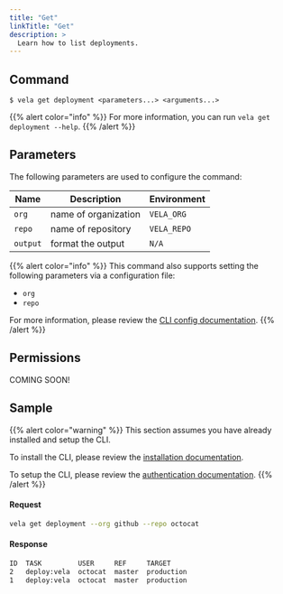 ```yaml
---
title: "Get"
linkTitle: "Get"
description: >
  Learn how to list deployments.
---
```


## Command

```
$ vela get deployment <parameters...> <arguments...>
```

{{% alert color="info" %}}
For more information, you can run `vela get deployment --help`.
{{% /alert %}}

## Parameters

The following parameters are used to configure the command:

| Name     | Description          | Environment |
| -------- | -------------------- | ----------- |
| `org`    | name of organization | `VELA_ORG`  |
| `repo`   | name of repository   | `VELA_REPO` |
| `output` | format the output    | `N/A`       |

{{% alert color="info" %}}
This command also supports setting the following parameters via a configuration file:

- `org`
- `repo`

For more information, please review the [CLI config documentation](/docs/cli/config/).
{{% /alert %}}

## Permissions

COMING SOON!

## Sample

{{% alert color="warning" %}}
This section assumes you have already installed and setup the CLI.

To install the CLI, please review the [installation documentation](/docs/cli/install/).

To setup the CLI, please review the [authentication documentation](/docs/cli/authentication/).
{{% /alert %}}

#### Request

```sh
vela get deployment --org github --repo octocat
```

#### Response

```sh
ID  TASK         USER     REF     TARGET
2   deploy:vela  octocat  master  production
1   deploy:vela  octocat  master  production
```
